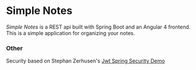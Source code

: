 # Simple Notes

*Simple Notes* is a REST api built with Spring Boot and an Angular 4 frontend.  This is a simple application for organizing your notes.

### Other
Security based on Stephan Zerhusen's [Jwt Spring Security Demo][1]

[1]: https://github.com/szerhusenBC/jwt-spring-security-demo
